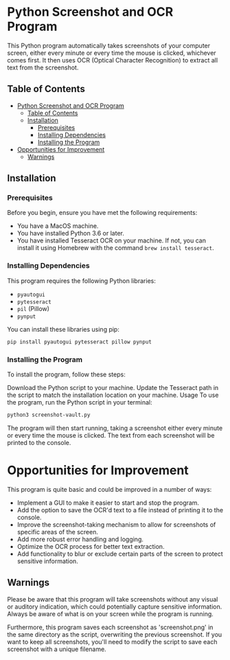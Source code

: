 # Python Screenshot and OCR Program

This Python program automatically takes screenshots of your computer screen, either every minute or every time the mouse is clicked, whichever comes first. It then uses OCR (Optical Character Recognition) to extract all text from the screenshot.

## Table of Contents

- [Python Screenshot and OCR Program](#python-screenshot-and-ocr-program)
  - [Table of Contents](#table-of-contents)
  - [Installation](#installation)
    - [Prerequisites](#prerequisites)
    - [Installing Dependencies](#installing-dependencies)
    - [Installing the Program](#installing-the-program)
- [Opportunities for Improvement](#opportunities-for-improvement)
  - [Warnings](#warnings)

## Installation

### Prerequisites

Before you begin, ensure you have met the following requirements:

- You have a MacOS machine.
- You have installed Python 3.6 or later.
- You have installed Tesseract OCR on your machine. If not, you can install it using Homebrew with the command `brew install tesseract`.

### Installing Dependencies

This program requires the following Python libraries:

- `pyautogui`
- `pytesseract`
- `pil` (Pillow)
- `pynput`

You can install these libraries using pip:

```bash
pip install pyautogui pytesseract pillow pynput
```

### Installing the Program
To install the program, follow these steps:

Download the Python script to your machine.
Update the Tesseract path in the script to match the installation location on your machine.
Usage
To use the program, run the Python script in your terminal:

```bash
python3 screenshot-vault.py
```

The program will then start running, taking a screenshot either every minute or every time the mouse is clicked. The text from each screenshot will be printed to the console.



# Opportunities for Improvement
This program is quite basic and could be improved in a number of ways:

- Implement a GUI to make it easier to start and stop the program.
- Add the option to save the OCR'd text to a file instead of printing it to the console.
- Improve the screenshot-taking mechanism to allow for screenshots of specific areas of the screen.
- Add more robust error handling and logging.
- Optimize the OCR process for better text extraction.
- Add functionality to blur or exclude certain parts of the screen to protect sensitive information.

## Warnings
Please be aware that this program will take screenshots without any visual or auditory indication, which could potentially capture sensitive information. Always be aware of what is on your screen while the program is running.

Furthermore, this program saves each screenshot as 'screenshot.png' in the same directory as the script, overwriting the previous screenshot. If you want to keep all screenshots, you'll need to modify the script to save each screenshot with a unique filename.